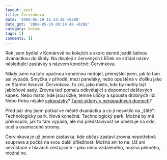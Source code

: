 ```yaml
---
layout: post
title: Červinkova
date: '2008-05-19 11:14:48 +0200'
date_gmt: '2008-05-19 09:14:48 +0200'
category: kolem
tags: []
comments: []
---
```

<p>Rok jsem bydlel v Komárově na kolejích a skoro denně jezdil šalinou dvanáctkou do školy. Na displeji z červených LEDek se střídal název následující zastávky s názvem konečné: Červinkova. </p>
<p>Nikdy jsem na tuto opačnou konečnou nedojel, přemýšlel jsem, jak to tam asi vypadá. Smyčka v přírodě, mezi paneláky, nebo opuštěná v ďolíku jako ve Starém lískovci. Červinkova, to zní, jako místo, kde by mohly být jabloňové sady. Zrovna teď pomalu odkvétající s dopomocí dešťových kapek. Nebo místo, kde jsou úzké, temné uličky a spousta drobných lidí. Nebo třeba nějaké <a href="http://www.phil.muni.cz/archeo/moravskaarcheologie/badatele/cervinka/index.html">vykopávky</a>? <a href="http://encyklopedie.brna.cz/home-mmb/?acc=profil_ulice&load=812">Tajné sklepy v nenápadných domech</a>?</p>
<p>Před pár dny jsem potkal ve městě dvanáctku a co jí nesvítilo na „štítě”: Technologický park. Nová konečná. Technologický park. Možná by mě překvapilo, jak to tam vypadá, ale má představivost se omezuje na sklo, ocel a osamocené stromy.</p>
<p>Červinkova je už jenom zastávka, kde občas zastaví zrovna nepotřebná souprava a počká na svou další příležitost. Možná ani to ne. Už ani nezůstane v hlavách cestujících &ndash; jako něco vzdáleného, možná pěkného, možná ne.</p>
